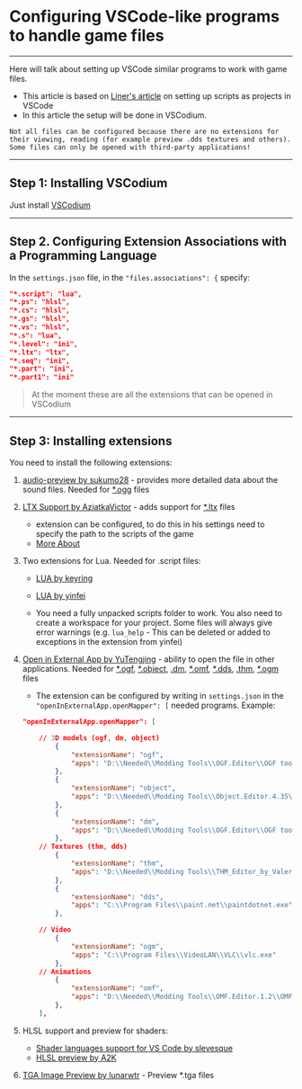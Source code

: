 # Configuring VSCode-like programs to handle game files

___

Here will talk about setting up VSCode similar programs to work with game files.

- This article is based on [Liner's article](https://ap-pro.ru/forums/topic/3406-nastroyka-skriptov-stalkera-kak-proekt-v-visual-studio-code/) on setting up scripts as projects in VSCode
- In this article the setup will be done in VSCodium.

```admonish warning
Not all files can be configured because there are no extensions for their viewing, reading (for example preview .dds textures and others). Some files can only be opened with third-party applications!
```

___

## Step 1: Installing VSCodium

Just install [VSCodium](https://vscodium.com/)

___

## Step 2. Configuring Extension Associations with a Programming Language

In the `settings.json` file, in the `"files.associations": {` specify:

```json
"*.script": "lua",
"*.ps": "hlsl",
"*.cs": "hlsl",
"*.gs": "hlsl",
"*.vs": "hlsl",
"*.s": "lua",
"*.level": "ini",
"*.ltx": "ltx",
"*.seq": "ini",
"*.part": "ini",
"*.part1": "ini"
```

> At the moment these are all the extensions that can be opened in VSCodium

___

## Step 3: Installing extensions

You need to install the following extensions:

1. [audio-preview by sukumo28](https://marketplace.visualstudio.com/items?itemName=sukumo28.wav-preview) - provides more detailed data about the sound files. Needed for [*.ogg](../../reference/file-formats/audio-video/ogg.md) files

2. [LTX Support by AziatkaVictor](https://marketplace.visualstudio.com/items?itemName=AziatkaVictor.ltx-support) - adds support for [*.ltx](../../reference/file-formats/conf-script/ltx.md) files
   - extension can be configured, to do this in his settings need to specify the path to the scripts of the game
   - [More About](../../modding-tools/coding/ltx-support.md)

3. Two extensions for Lua. Needed for .script files:
   - [LUA by keyring](https://marketplace.visualstudio.com/items?itemName=keyring.Lua)
   - [LUA by yinfei](https://marketplace.visualstudio.com/items?itemName=yinfei.luahelper)

   - You need a fully unpacked scripts folder to work. You also need to create a workspace for your project. Some files will always give error warnings (e.g. `lua_help` - This can be deleted or added to exceptions in the extension from yinfei)

4. [Open in External App by YuTengjing](https://marketplace.visualstudio.com/items?itemName=YuTengjing.open-in-external-app) - ability to open the file in other applications. Needed for [*.ogf](../../reference/file-formats/models/ogf.md), [*.object](../../reference/file-formats/models/object.md), [.dm](../../reference/file-formats/models/dm.md), [*.omf](../../reference/file-formats/animations/omf.md), [*.dds](../../reference/file-formats/textures/dds.md), [.thm](../../reference/file-formats/textures/thm.md), [*.ogm](../../reference/file-formats/audio-video/ogm.md) files
   - The extension can be configured by writing in `settings.json` in the `"openInExternalApp.openMapper": [` needed programs. Example:

    ```json
    "openInExternalApp.openMapper": [

        // 3D models (ogf, dm, object)
            {
                "extensionName": "ogf",
                "apps": "D:\\Needed\\Modding Tools\\OGF.Editor\\OGF tool.exe"
            },
            {
                "extensionName": "object",
                "apps": "D:\\Needed\\Modding Tools\\Object.Editor.4.35\\Object tool.exe"
            },
            {
                "extensionName": "dm",
                "apps": "D:\\Needed\\Modding Tools\\OGF.Editor\\OGF tool.exe"
            },
        // Textures (thm, dds)
            {
                "extensionName": "thm",
                "apps": "D:\\Needed\\Modding Tools\\THM_Editor_by_ValeroK\\THM Editor.exe"
            },
            {
                "extensionName": "dds",
                "apps": "C:\\Program Files\\paint.net\\paintdotnet.exe"
            },

        // Video
            {
                "extensionName": "ogm",
                "apps": "C:\\Program Files\\VideoLAN\\VLC\\vlc.exe"
            },
        // Animations
            {
                "extensionName": "omf",
                "apps": "D:\\Needed\\Modding Tools\\OMF.Editor.1.2\\OMF_Editor.exe"
            },
        ],
    ```

5. HLSL support and preview for shaders:
   - [Shader languages support for VS Code by slevesque](https://marketplace.visualstudio.com/items?itemName=slevesque.shader)
   - [HLSL preview by A2K](https://marketplace.visualstudio.com/items?itemName=A2K.hlsl-preview)

6. [TGA Image Preview by lunarwtr](https://marketplace.visualstudio.com/items?itemName=lunarwtr.tga-image-preview) - Preview *.tga files
